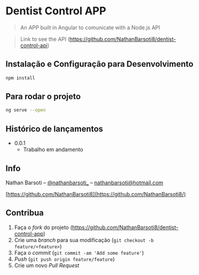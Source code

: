 # Dentist Control APP
> An APP built in Angular to comunicate with a Node.js API

> Link to see the API (<https://github.com/NathanBarsoti8/dentist-control-api>)

## Instalação e Configuração para Desenvolvimento

```sh
npm install
```

## Para rodar o projeto

```sh
ng serve --open
```

<!-- ## Para rodar os testes

```sh
npm test
``` -->

## Histórico de lançamentos

* 0.0.1
    * Trabalho em andamento

## Info

Nathan Barsoti – [@nathanbarsoti_](https://twitter.com/...) – nathanbarsoti@hotmail.com

[https://github.com/NathanBarsoti8](https://github.com/NathanBarsoti8/)

## Contribua

1. Faça o _fork_ do projeto (<https://github.com/NathanBarsoti8/dentist-control-app>)
2. Crie uma _branch_ para sua modificação (`git checkout -b feature/<feature>`)
3. Faça o _commit_ (`git commit -am 'Add some feature'`)
4. _Push_ (`git push origin feature/feature`)
5. Crie um novo _Pull Request_

[npm-image]: https://img.shields.io/npm/v/datadog-metrics.svg?style=flat-square
[npm-url]: https://npmjs.org/package/datadog-metrics
[npm-downloads]: https://img.shields.io/npm/dm/datadog-metrics.svg?style=flat-square
[travis-image]: https://img.shields.io/travis/dbader/node-datadog-metrics/master.svg?style=flat-square
[travis-url]: https://travis-ci.org/dbader/node-datadog-metrics
[wiki]: https://github.com/seunome/seuprojeto/wiki
